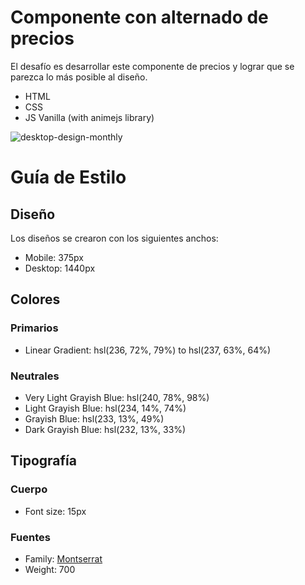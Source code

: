 # Componente con alternado de precios

El desafío es desarrollar este componente de precios y lograr que se parezca lo más posible al diseño.

- HTML
- CSS
- JS Vanilla (with animejs library)

![desktop-design-monthly](https://user-images.githubusercontent.com/112582420/195958534-b2a03181-09e7-476c-9187-023d9efa4c17.jpg)

# Guía de Estilo

## Diseño

Los diseños se crearon con los siguientes anchos:

- Mobile: 375px
- Desktop: 1440px

## Colores
### Primarios

- Linear Gradient: hsl(236, 72%, 79%) to hsl(237, 63%, 64%)

### Neutrales

- Very Light Grayish Blue: hsl(240, 78%, 98%)
- Light Grayish Blue: hsl(234, 14%, 74%)
- Grayish Blue: hsl(233, 13%, 49%)
- Dark Grayish Blue: hsl(232, 13%, 33%)

## Tipografía

### Cuerpo

- Font size: 15px

### Fuentes

- Family: [Montserrat](https://fonts.google.com/specimen/Montserrat)
- Weight: 700
